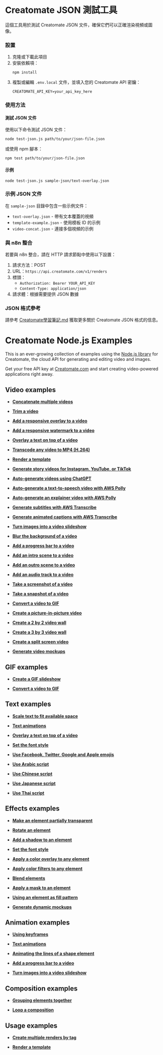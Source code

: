 
# Creatomate JSON 測試工具

這個工具用於測試 Creatomate JSON 文件，確保它們可以正確渲染視頻或圖像。

### 設置

1. 克隆或下載此項目
2. 安裝依賴項：
   ```
   npm install
   ```
3. 複製或編輯 `.env.local` 文件，並填入您的 Creatomate API 密鑰：
   ```
   CREATOMATE_API_KEY=your_api_key_here
   ```

### 使用方法

#### 測試 JSON 文件

使用以下命令測試 JSON 文件：

```
node test-json.js path/to/your/json-file.json
```

或使用 npm 腳本：

```
npm test path/to/your/json-file.json
```

#### 示例

```
node test-json.js sample-json/text-overlay.json
```

### 示例 JSON 文件

在 `sample-json` 目錄中包含一些示例文件：

- `text-overlay.json` - 帶有文本覆蓋的視頻
- `template-example.json` - 使用模板 ID 的示例
- `video-concat.json` - 連接多個視頻的示例

### 與 n8n 整合

若要與 n8n 整合，請在 HTTP 請求節點中使用以下設置：

1. 請求方法：POST
2. URL：`https://api.creatomate.com/v1/renders`
3. 標頭：
   - `Authorization: Bearer YOUR_API_KEY`
   - `Content-Type: application/json`
4. 請求體：根據需要提供 JSON 數據

### JSON 格式參考

請參考 [Creatomate學習筆記.md](./Creatomate學習筆記.md) 獲取更多關於 Creatomate JSON 格式的信息。




# Creatomate Node.js Examples

This is an ever-growing collection of examples using the [Node.js library](https://github.com/creatomate/creatomate-node) for Creatomate, the cloud API for generating and editing video and images.

Get your free API key at [Creatomate.com](https://creatomate.com) and start creating video-powered applications right away.

## Video examples

- **[Concatenate multiple videos](https://github.com/creatomate/node-examples/tree/main/concatenate)**

- **[Trim a video](https://github.com/creatomate/node-examples/tree/main/trim)**

- **[Add a responsive overlay to a video](https://github.com/creatomate/node-examples/tree/main/responsive-overlay)**

- **[Add a responsive watermark to a video](https://github.com/creatomate/node-examples/tree/main/watermark)**

- **[Overlay a text on top of a video](https://github.com/creatomate/node-examples/tree/main/text-overlay)**

- **[Transcode any video to MP4 (H.264)](https://github.com/creatomate/node-examples/tree/main/transcode)**

- **[Render a template](https://github.com/creatomate/node-examples/tree/main/template)**

- **[Generate story videos for Instagram, YouTube, or TikTok](https://github.com/creatomate/node-examples/tree/main/story-video)**

- **[Auto-generate videos using ChatGPT](https://github.com/creatomate/node-examples/tree/main/chatgpt)**

- **[Auto-generate a text-to-speech video with AWS Polly](https://github.com/creatomate/node-examples/tree/main/aws-polly)**

- **[Auto-generate an explainer video with AWS Polly](https://github.com/creatomate/node-examples/tree/main/text-to-speech)**

- **[Generate subtitles with AWS Transcribe](https://github.com/creatomate/node-examples/tree/main/aws-transcribe)**

- **[Generate animated captions with AWS Transcribe](https://github.com/creatomate/node-examples/tree/main/captions)**

- **[Turn images into a video slideshow](https://github.com/creatomate/node-examples/tree/main/slideshow)**

- **[Blur the background of a video](https://github.com/creatomate/node-examples/tree/main/blur-background)**

- **[Add a progress bar to a video](https://github.com/creatomate/node-examples/tree/main/progress-bar)**

- **[Add an intro scene to a video](https://github.com/creatomate/node-examples/tree/main/intro)**

- **[Add an outro scene to a video](https://github.com/creatomate/node-examples/tree/main/outro)**

- **[Add an audio track to a video](https://github.com/creatomate/node-examples/tree/main/audio)**

- **[Take a screenshot of a video](https://github.com/creatomate/node-examples/tree/main/video-screenshot)**

- **[Take a snapshot of a video](https://github.com/creatomate/node-examples/tree/main/video-snapshot)**

- **[Convert a video to GIF](https://github.com/creatomate/node-examples/tree/main/video-to-gif)**

- **[Create a picture-in-picture video](https://github.com/creatomate/node-examples/tree/main/picture-in-picture)**

- **[Create a 2 by 2 video wall](https://github.com/creatomate/node-examples/tree/main/two-by-two)**

- **[Create a 3 by 3 video wall](https://github.com/creatomate/node-examples/tree/main/three-by-three)**

- **[Create a split screen video](https://github.com/creatomate/node-examples/tree/main/splitscreen)**

- **[Generate video mockups](https://github.com/creatomate/node-examples/tree/main/warp-video)**

## GIF examples

- **[Create a GIF slideshow](https://github.com/creatomate/node-examples/tree/main/gif-slideshow)**

- **[Convert a video to GIF](https://github.com/creatomate/node-examples/tree/main/video-to-gif)**

## Text examples

- **[Scale text to fit available space](https://github.com/creatomate/node-examples/tree/main/text-sizing)**

- **[Text animations](https://github.com/creatomate/node-examples/tree/main/text-animations)**

- **[Overlay a text on top of a video](https://github.com/creatomate/node-examples/tree/main/text-overlay)**

- **[Set the font style](https://github.com/creatomate/node-examples/tree/main/text-styles)**

- **[Use Facebook, Twitter, Google and Apple emojis](https://github.com/creatomate/node-examples/tree/main/text-emoji)**

- **[Use Arabic script](https://github.com/creatomate/node-examples/tree/main/text-arabic)**

- **[Use Chinese script](https://github.com/creatomate/node-examples/tree/main/text-chinese)**

- **[Use Japanese script](https://github.com/creatomate/node-examples/tree/main/text-japanese)**

- **[Use Thai script](https://github.com/creatomate/node-examples/tree/main/text-thai)**

## Effects examples

- **[Make an element partially transparent](https://github.com/creatomate/node-examples/tree/main/opacity)**

- **[Rotate an element](https://github.com/creatomate/node-examples/tree/main/rotate)**

- **[Add a shadow to an element](https://github.com/creatomate/node-examples/tree/main/shadow)**

- **[Set the font style](https://github.com/creatomate/node-examples/tree/main/text-styles)**

- **[Apply a color overlay to any element](https://github.com/creatomate/node-examples/tree/main/color-overlay)**

- **[Apply color filters to any element](https://github.com/creatomate/node-examples/tree/main/filters)**

- **[Blend elements](https://github.com/creatomate/node-examples/tree/main/blend)**

- **[Apply a mask to an element](https://github.com/creatomate/node-examples/tree/main/mask)**

- **[Using an element as fill pattern](https://github.com/creatomate/node-examples/tree/main/repeat)**

- **[Generate dynamic mockups](https://github.com/creatomate/node-examples/tree/main/warp-image)**

## Animation examples

- **[Using keyframes](https://github.com/creatomate/node-examples/tree/main/keyframes)**

- **[Text animations](https://github.com/creatomate/node-examples/tree/main/text-animations)**

- **[Animating the lines of a shape element](https://github.com/creatomate/node-examples/tree/main/stroke-animation)**

- **[Add a progress bar to a video](https://github.com/creatomate/node-examples/tree/main/progress-bar)**

- **[Turn images into a video slideshow](https://github.com/creatomate/node-examples/tree/main/slideshow)**

## Composition examples

- **[Grouping elements together](https://github.com/creatomate/node-examples/tree/main/compositions)**

- **[Loop a composition](https://github.com/creatomate/node-examples/tree/main/loop)**

## Usage examples

- **[Create multiple renders by tag](https://github.com/creatomate/node-examples/tree/main/tags)**

- **[Render a template](https://github.com/creatomate/node-examples/tree/main/template)**

